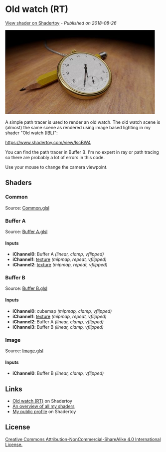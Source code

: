 ﻿# Old watch (RT)
[View shader on Shadertoy](https://www.shadertoy.com/view/MlyyzW) - _Published on 2018-08-26_ 

![thumbnail](./thumbnail.jpg)


A simple path tracer is used to render an old watch. The old watch scene is
(almost) the same scene as rendered using image based lighting in my shader "Old
watch (IBL)":

https://www.shadertoy.com/view/lscBW4

You can find the path tracer in Buffer B. I'm no expert in ray or path tracing so
there are probably a lot of errors in this code.

Use your mouse to change the camera viewpoint.


## Shaders

### Common

Source: [Common.glsl](./Common.glsl)

### Buffer A

Source: [Buffer A.glsl](./Buffer&#32;A.glsl)

#### Inputs

 * **iChannel0**: Buffer A _(linear, clamp, vflipped)_
 * **iChannel1**: [texture](https://shadertoy.com/media/a/08b42b43ae9d3c0605da11d0eac86618ea888e62cdd9518ee8b9097488b31560.png) _(mipmap, repeat, vflipped)_
 * **iChannel2**: [texture](https://shadertoy.com/media/a/79520a3d3a0f4d3caa440802ef4362e99d54e12b1392973e4ea321840970a88a.jpg) _(mipmap, repeat, vflipped)_

### Buffer B

Source: [Buffer B.glsl](./Buffer&#32;B.glsl)

#### Inputs

 * **iChannel0**: cubemap _(mipmap, clamp, vflipped)_
 * **iChannel1**: [texture](https://shadertoy.com/media/a/1f7dca9c22f324751f2a5a59c9b181dfe3b5564a04b724c657732d0bf09c99db.jpg) _(mipmap, repeat, vflipped)_
 * **iChannel2**: Buffer A _(linear, clamp, vflipped)_
 * **iChannel3**: Buffer B _(linear, clamp, vflipped)_

### Image

Source: [Image.glsl](./Image.glsl)

#### Inputs

 * **iChannel0**: Buffer B _(linear, clamp, vflipped)_

## Links
* [Old watch (RT)](https://www.shadertoy.com/view/MlyyzW) on Shadertoy
* [An overview of all my shaders](https://reindernijhoff.net/shadertoy/)
* [My public profile](https://www.shadertoy.com/user/reinder) on Shadertoy

## License

[Creative Commons Attribution-NonCommercial-ShareAlike 4.0 International License.](https://creativecommons.org/licenses/by-nc-sa/4.0/)
